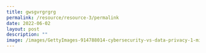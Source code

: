 ```yaml
---
title: gwsgvrgrgrg
permalink: /resource/resource-3/permalink
date: 2022-06-02
layout: post
description: ""
image: /images/GettyImages-914788014-cybersecurity-vs-data-privacy-1-min.jpg
---
```

